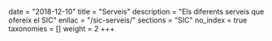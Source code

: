 date        = "2018-12-10"
title       = "Serveis"
description = "Els diferents serveis que ofereix el SIC"
enllac		= "/sic-serveis/"
sections    = "SIC"
no_index 	= true
taxonomies  = []
weight 		= 2
+++
